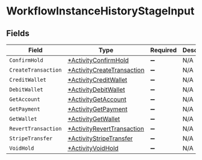 # WorkflowInstanceHistoryStageInput


## Fields

| Field                                                                          | Type                                                                           | Required                                                                       | Description                                                                    |
| ------------------------------------------------------------------------------ | ------------------------------------------------------------------------------ | ------------------------------------------------------------------------------ | ------------------------------------------------------------------------------ |
| `ConfirmHold`                                                                  | [*ActivityConfirmHold](../../models/shared/activityconfirmhold.md)             | :heavy_minus_sign:                                                             | N/A                                                                            |
| `CreateTransaction`                                                            | [*ActivityCreateTransaction](../../models/shared/activitycreatetransaction.md) | :heavy_minus_sign:                                                             | N/A                                                                            |
| `CreditWallet`                                                                 | [*ActivityCreditWallet](../../models/shared/activitycreditwallet.md)           | :heavy_minus_sign:                                                             | N/A                                                                            |
| `DebitWallet`                                                                  | [*ActivityDebitWallet](../../models/shared/activitydebitwallet.md)             | :heavy_minus_sign:                                                             | N/A                                                                            |
| `GetAccount`                                                                   | [*ActivityGetAccount](../../models/shared/activitygetaccount.md)               | :heavy_minus_sign:                                                             | N/A                                                                            |
| `GetPayment`                                                                   | [*ActivityGetPayment](../../models/shared/activitygetpayment.md)               | :heavy_minus_sign:                                                             | N/A                                                                            |
| `GetWallet`                                                                    | [*ActivityGetWallet](../../models/shared/activitygetwallet.md)                 | :heavy_minus_sign:                                                             | N/A                                                                            |
| `RevertTransaction`                                                            | [*ActivityRevertTransaction](../../models/shared/activityreverttransaction.md) | :heavy_minus_sign:                                                             | N/A                                                                            |
| `StripeTransfer`                                                               | [*ActivityStripeTransfer](../../models/shared/activitystripetransfer.md)       | :heavy_minus_sign:                                                             | N/A                                                                            |
| `VoidHold`                                                                     | [*ActivityVoidHold](../../models/shared/activityvoidhold.md)                   | :heavy_minus_sign:                                                             | N/A                                                                            |